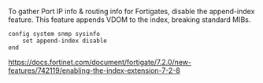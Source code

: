 To gather Port IP info & routing info for Fortigates, disable the append-index feature.  This feature appends VDOM to the index, breaking standard MIBs.
```
config system snmp sysinfo
    set append-index disable
end
```
https://docs.fortinet.com/document/fortigate/7.2.0/new-features/742119/enabling-the-index-extension-7-2-8

